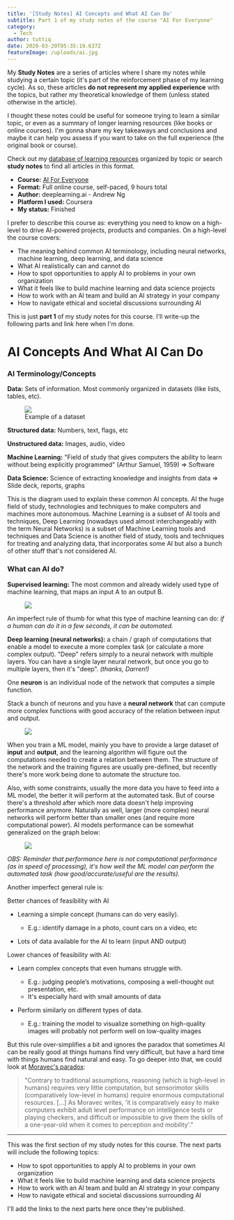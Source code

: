 ```yaml
---
title: '[Study Notes] AI Concepts and What AI Can Do'
subtitle: Part 1 of my study notes of the course "AI For Everyone"
category:
  - Tech
author: tuttiq
date: 2020-03-20T05:35:19.637Z
featureImage: /uploads/ai.jpg
---
```

My **Study Notes** are a series of articles where I share my notes while studying a certain topic (it's part of the reinforcement phase of my learning cycle). As so, these articles **do not represent my applied experience** with the topics, but rather my theoretical knowledge of them (unless stated otherwise in the article).

I thought these notes could be useful for someone trying to learn a similar topic, or even as a summary of longer learning resources (like books or online courses). I'm gonna share my key takeaways and conclusions and maybe it can help you assess if you want to take on the full experience (the original book or course).

Check out my [database of learning resources](https://www.notion.so/tuttiq/a408880a6b3b47389d8992f5ea800b05?v=e50b8c4fb4604c488c7b7647832953a7) organized by topic or search **study notes** to find all articles in this format.

* **Course:** [AI For Everyone](https://www.coursera.org/learn/ai-for-everyone)
* **Format:** Full online course, self-paced, 9 hours total
* **Author:** deeplearning.ai - Andrew Ng
* **Platform I used:** Coursera
* **My status:** Finished

I prefer to describe this course as: everything you need to know on a high-level to drive AI-powered projects, products and companies. On a high-level the course covers:

* The meaning behind common AI terminology, including neural networks, machine learning, deep learning, and data science
* What AI realistically can and cannot do
* How to spot opportunities to apply AI to problems in your own organization
* What it feels like to build machine learning and data science projects
* How to work with an AI team and build an AI strategy in your company
* How to navigate ethical and societal discussions surrounding AI

This is just **part 1** of my study notes for this course. I'll write-up the following parts and link here when I'm done.

# AI Concepts And What AI Can Do

### AI Terminology/Concepts

**Data:** Sets of information. Most commonly organized in datasets (like lists, tables, etc).

<figure class="image">
  <img src="/uploads/screen-shot-2020-03-20-at-2.45.08-pm.png">
  <figcaption>Example of a dataset</figcaption>
</figure>

**Structured data:** Numbers, text, flags, etc

**Unstructured data:** Images, audio, video

**Machine Learning:** "Field of study that gives computers the ability to learn without being explicitly programmed" (Arthur Samuel, 1959) ⇒ Software

**Data Science:** Science of extracting knowledge and insights from data ⇒ Slide deck, reports, graphs

This is the diagram used to explain these common AI concepts. AI the huge field of study, technologies and techniques to make computers and machines more autonomous. Machine Learning is a subset of AI tools and techniques, Deep Learning (nowadays used almost interchangeably with the term Neural Networks) is a subset of Machine Learning tools and techniques and Data Science is another field of study, tools and techniques for treating and analyzing data, that incorporates some AI but also a bunch of other stuff that's not considered AI.

### What can AI do?

**Supervised learning:** The most common and already widely used type of machine learning, that maps an input A to an output B.

<figure class="image">
  <img src="/uploads/screen-shot-2020-03-20-at-2.46.05-pm.png">
</figure>

An imperfect rule of thumb for what this type of machine learning can do: *if a human can do it in a few seconds, it can be automated.*

**Deep learning (neural networks):** a chain / graph of computations that enable a model to execute a more complex task (or calculate a more complex output). "Deep" refers simply to a neural network with multiple layers. You can have a single layer neural network, but once you go to multiple layers, then it's "deep". *(thanks, Darren!)*

One **neuron** is an individual node of the network that computes a simple function.

Stack a bunch of neurons and you have a **neural network** that can compute more complex functions with good accuracy of the relation between input and output.

<figure class="image">
  <img src="https://docs.google.com/drawings/u/0/d/s6O8r0lnuylC7NffNoc1mwg/image?w=567&h=351&rev=450&ac=1&parent=1nVWUeqsr9RXfIhdgxc5CtWxfy1N6JqHQ5cNhf-6iGoI">
</figure>

When you train a ML model, mainly you have to provide a large dataset of **input** and **output**, and the learning algorithm will figure out the computations needed to create a relation between them. The structure of the network and the training figures are usually pre-defined, but recently there's more work being done to automate the structure too.

Also, with some constraints, usually the more data you have to feed into a ML model, the better it will perform at the automated task. But of course there's a threshold after which more data doesn't help improving performance anymore. Naturally as well, larger (more complex) neural networks will perform better than smaller ones (and require more computational power). AI models performance can be somewhat generalized on the graph below:

<figure class="image">
  <img src="https://lh3.googleusercontent.com/QyMZzn_e61zpzS00p1cHzPzwx5xzN-kTVLDrOpdwkuwoHou-mr0nWhaJguIKnXKp1f0K1WRx05kNQ2djRFImnmBDDsWsAVGhAtbwIlEqCJRiEkgQ7ngIkNWe493DgKqgdd3BQslI">
</figure>

*OBS: Reminder that performance here is not computational performance (as in speed of processing), it's how well the ML model can perform the automated task (how good/accurate/useful are the results).*

Another imperfect general rule is:

Better chances of feasibility with AI

* Learning a simple concept (humans can do very easily).

  * E.g.: identify damage in a photo, count cars on a video, etc
* Lots of data available for the AI to learn (input AND output)

Lower chances of feasibility with AI:

* Learn complex concepts that even humans struggle with.

  * E.g.: judging people’s motivations, composing a well-thought out presentation, etc.
  * It's especially hard with small amounts of data
* Perform similarly on different types of data.

  * E.g.: training the model to visualize something on high-quality images will probably not perform well on low-quality images

But this rule over-simplifies a bit and ignores the paradox that sometimes AI can be really good at things humans find very difficult, but have a hard time with things humans find natural and easy. To go deeper into that, we could look at [Moravec's paradox](https://en.wikipedia.org/wiki/Moravec%27s_paradox):

> "Contrary to traditional assumptions, reasoning (which is high-level in humans) requires very little computation, but sensorimotor skills (comparatively low-level in humans) require enormous computational resources. \[...] As Moravec writes, 'it is comparatively easy to make computers exhibit adult level performance on intelligence tests or playing checkers, and difficult or impossible to give them the skills of a one-year-old when it comes to perception and mobility'."

- - -

This was the first section of my study notes for this course. The next parts will include the following topics:

* How to spot opportunities to apply AI to problems in your own organization
* What it feels like to build machine learning and data science projects
* How to work with an AI team and build an AI strategy in your company
* How to navigate ethical and societal discussions surrounding AI

I'll add the links to the next parts here once they're published.